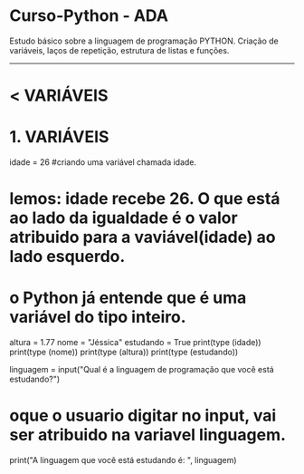# Curso-Python - ADA

Estudo básico sobre a linguagem de programação PYTHON.
Criação de variáveis, laços de repetição, estrutura de listas e funções.

----------------------------------------------------------------------------------------------------------------------
# < VARIÁVEIS

# 1. VARIÁVEIS

idade = 26 #criando uma variável chamada idade.
# lemos: idade recebe 26. O que está ao lado da igualdade é o valor atribuido para a vaviável(idade) ao lado esquerdo.
# o Python já entende que é uma variável do tipo inteiro.
altura = 1.77
nome = "Jéssica"
estudando = True
print(type (idade))
print(type (nome))
print(type (altura))
print(type (estudando))

linguagem = input("Qual é a linguagem de programação que você está estudando?")
# oque o usuario digitar no input, vai ser atribuido na variavel linguagem.
print("A linguagem que você está estudando é: ", linguagem)
